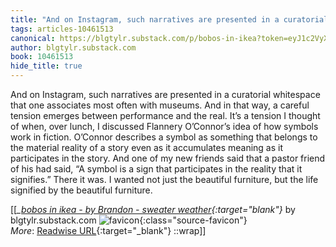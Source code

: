```yaml
---
title: "And on Instagram, such narratives are presented in a curatorial ..."
tags: articles-10461513
canonical: https://blgtylr.substack.com/p/bobos-in-ikea?token=eyJ1c2VyX2lkIjoxMDM2MjA0MSwicG9zdF9pZCI6NDAxMDIzMTMsIl8iOiJQcjc1VyIsImlhdCI6MTYyOTI1MDk3NCwiZXhwIjoxNjI5MjU0NTc0LCJpc3MiOiJwdWItMTQzNDMiLCJzdWIiOiJwb3N0LXJlYWN0aW9uIn0.b58WBfy_A_Wlu4gYD34IEQbryv7kI6AO9pz2jzaBPjI
author: blgtylr.substack.com
book: 10461513
hide_title: true
---
```


And on Instagram, such narratives are presented in a curatorial whitespace that one associates most often with museums. And in that way, a careful tension emerges between performance and the real. It’s a tension I thought of when, over lunch, I discussed Flannery O’Connor’s idea of how symbols work in fiction. O’Connor describes a symbol as something that belongs to the material reality of a story even as it accumulates meaning as it participates in the story. And one of my new friends said that a pastor friend of his had said, “A symbol is a sign that participates in the reality that it signifies.” There it was. I wanted not just the beautiful furniture, but the life signified by the beautiful furniture.


[[<cite>_[bobos in ikea - by Brandon - sweater weather](https://blgtylr.substack.com/p/bobos-in-ikea?token=eyJ1c2VyX2lkIjoxMDM2MjA0MSwicG9zdF9pZCI6NDAxMDIzMTMsIl8iOiJQcjc1VyIsImlhdCI6MTYyOTI1MDk3NCwiZXhwIjoxNjI5MjU0NTc0LCJpc3MiOiJwdWItMTQzNDMiLCJzdWIiOiJwb3N0LXJlYWN0aW9uIn0.b58WBfy_A_Wlu4gYD34IEQbryv7kI6AO9pz2jzaBPjI){:target="_blank"}_</cite> by blgtylr.substack.com ![favicon](https://s2.googleusercontent.com/s2/favicons?domain=blgtylr.substack.com){:class="source-favicon"}<br>
_More_: [Readwise URL](https://readwise.io/open/214190851){:target="_blank"}
::wrap]]